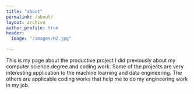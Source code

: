 ```yaml
---
title: "about"
permalink: /about/
layout: archive
author_profile: true
header:
  image: "/images/H2.jpg"

---
```


This is my page about the productive project I did previously about my computer science degree and coding work. Some of the projects are very interesting application to the machine learning and data engineering. The others are applicable coding works that help me to do my engineering work in my job. 
